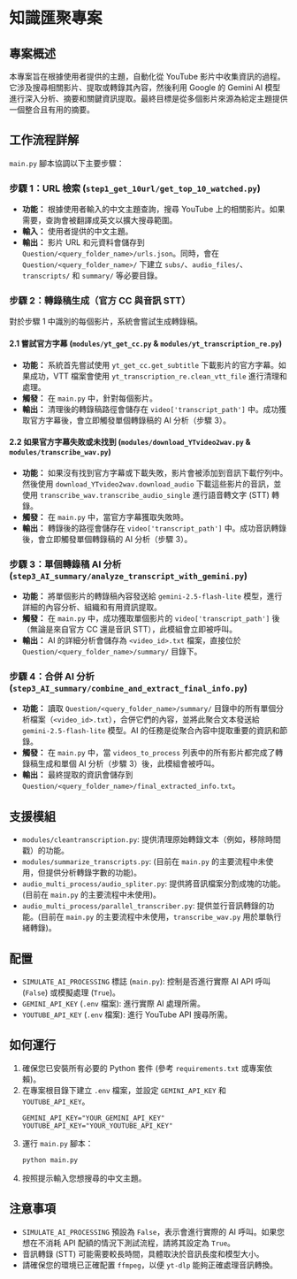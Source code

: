 # 知識匯聚專案

## 專案概述
本專案旨在根據使用者提供的主題，自動化從 YouTube 影片中收集資訊的過程。它涉及搜尋相關影片、提取或轉錄其內容，然後利用 Google 的 Gemini AI 模型進行深入分析、摘要和關鍵資訊提取。最終目標是從多個影片來源為給定主題提供一個整合且有用的摘要。

## 工作流程詳解

`main.py` 腳本協調以下主要步驟：

### 步驟 1：URL 檢索 (`step1_get_10url/get_top_10_watched.py`)
-   **功能：** 根據使用者輸入的中文主題查詢，搜尋 YouTube 上的相關影片。如果需要，查詢會被翻譯成英文以擴大搜尋範圍。
-   **輸入：** 使用者提供的中文主題。
-   **輸出：** 影片 URL 和元資料會儲存到 `Question/<query_folder_name>/urls.json`。同時，會在 `Question/<query_folder_name>/` 下建立 `subs/`、`audio_files/`、`transcripts/` 和 `summary/` 等必要目錄。

### 步驟 2：轉錄稿生成（官方 CC 與音訊 STT）
對於步驟 1 中識別的每個影片，系統會嘗試生成轉錄稿。

#### 2.1 嘗試官方字幕 (`modules/yt_get_cc.py` & `modules/yt_transcription_re.py`)
-   **功能：** 系統首先嘗試使用 `yt_get_cc.get_subtitle` 下載影片的官方字幕。如果成功，VTT 檔案會使用 `yt_transcription_re.clean_vtt_file` 進行清理和處理。
-   **觸發：** 在 `main.py` 中，針對每個影片。
-   **輸出：** 清理後的轉錄稿路徑會儲存在 `video['transcript_path']` 中。成功獲取官方字幕後，會立即觸發單個轉錄稿的 AI 分析（步驟 3）。

#### 2.2 如果官方字幕失敗或未找到 (`modules/download_YTvideo2wav.py` & `modules/transcribe_wav.py`)
-   **功能：** 如果沒有找到官方字幕或下載失敗，影片會被添加到音訊下載佇列中。然後使用 `download_YTvideo2wav.download_audio` 下載這些影片的音訊，並使用 `transcribe_wav.transcribe_audio_single` 進行語音轉文字 (STT) 轉錄。
-   **觸發：** 在 `main.py` 中，當官方字幕獲取失敗時。
-   **輸出：** 轉錄後的路徑會儲存在 `video['transcript_path']` 中。成功音訊轉錄後，會立即觸發單個轉錄稿的 AI 分析（步驟 3）。

### 步驟 3：單個轉錄稿 AI 分析 (`step3_AI_summary/analyze_transcript_with_gemini.py`)
-   **功能：** 將單個影片的轉錄稿內容發送給 `gemini-2.5-flash-lite` 模型，進行詳細的內容分析、組織和有用資訊提取。
-   **觸發：** 在 `main.py` 中，成功獲取單個影片的 `video['transcript_path']` 後（無論是來自官方 CC 還是音訊 STT），此模組會立即被呼叫。
-   **輸出：** AI 的詳細分析會儲存為 `<video_id>.txt` 檔案，直接位於 `Question/<query_folder_name>/summary/` 目錄下。

### 步驟 4：合併 AI 分析 (`step3_AI_summary/combine_and_extract_final_info.py`)
-   **功能：** 讀取 `Question/<query_folder_name>/summary/` 目錄中的所有單個分析檔案（`<video_id>.txt`），合併它們的內容，並將此聚合文本發送給 `gemini-2.5-flash-lite` 模型。AI 的任務是從聚合內容中提取重要的資訊和節錄。
-   **觸發：** 在 `main.py` 中，當 `videos_to_process` 列表中的所有影片都完成了轉錄稿生成和單個 AI 分析（步驟 3）後，此模組會被呼叫。
-   **輸出：** 最終提取的資訊會儲存到 `Question/<query_folder_name>/final_extracted_info.txt`。

## 支援模組
-   `modules/cleantranscription.py`: 提供清理原始轉錄文本（例如，移除時間戳）的功能。
-   `modules/summarize_transcripts.py`: (目前在 `main.py` 的主要流程中未使用，但提供分析轉錄字數的功能)。
-   `audio_multi_process/audio_spliter.py`: 提供將音訊檔案分割成塊的功能。(目前在 `main.py` 的主要流程中未使用)。
-   `audio_multi_process/parallel_transcriber.py`: 提供並行音訊轉錄的功能。(目前在 `main.py` 的主要流程中未使用，`transcribe_wav.py` 用於單執行緒轉錄)。

## 配置
-   `SIMULATE_AI_PROCESSING` 標誌 (`main.py`): 控制是否進行實際 AI API 呼叫 (`False`) 或模擬處理 (`True`)。
-   `GEMINI_API_KEY` (`.env` 檔案): 進行實際 AI 處理所需。
-   `YOUTUBE_API_KEY` (`.env` 檔案): 進行 YouTube API 搜尋所需。

## 如何運行
1.  確保您已安裝所有必要的 Python 套件 (參考 `requirements.txt` 或專案依賴)。
2.  在專案根目錄下建立 `.env` 檔案，並設定 `GEMINI_API_KEY` 和 `YOUTUBE_API_KEY`。
    ```
    GEMINI_API_KEY="YOUR_GEMINI_API_KEY"
    YOUTUBE_API_KEY="YOUR_YOUTUBE_API_KEY"
    ```
3.  運行 `main.py` 腳本：
    ```bash
    python main.py
    ```
4.  按照提示輸入您想搜尋的中文主題。

## 注意事項
-   `SIMULATE_AI_PROCESSING` 預設為 `False`，表示會進行實際的 AI 呼叫。如果您想在不消耗 API 配額的情況下測試流程，請將其設定為 `True`。
-   音訊轉錄 (STT) 可能需要較長時間，具體取決於音訊長度和模型大小。
-   請確保您的環境已正確配置 `ffmpeg`，以便 `yt-dlp` 能夠正確處理音訊轉換。
